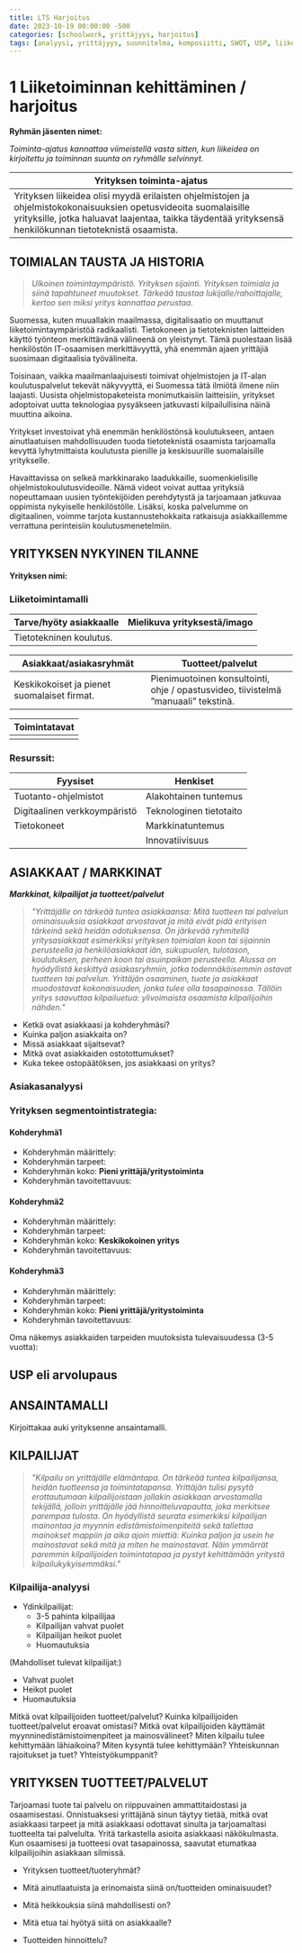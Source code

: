 ```yaml
---
title: LTS Harjoitus
date: 2023-10-19 00:00:00 -500
categories: [schoolwork, yrittäjyys, harjoitus]
tags: [analyysi, yrittäjyys, suunnitelma, komposiitti, SWOT, USP, liiketoiminta, strateginen ]
---
```


# 1 Liiketoiminnan kehittäminen / harjoitus

**Ryhmän jäsenten nimet:**

_Toiminta-ajatus kannattaa viimeistellä vasta sitten, kun liikeidea on kirjoitettu ja toiminnan suunta on ryhmälle selvinnyt._



|Yrityksen toiminta-ajatus|
|---------------------|
|Yrityksen liikeidea olisi myydä erilaisten ohjelmistojen ja ohjelmistokokonaisuuksien opetusvideoita suomalaisille yrityksille, jotka haluavat laajentaa, taikka täydentää yrityksensä henkilökunnan tietoteknistä osaamista.|

## TOIMIALAN TAUSTA JA HISTORIA

>*Ulkoinen toimintaympäristö. Yrityksen sijainti. Yrityksen toimiala ja siinä tapahtuneet muutokset. Tärkeää taustaa lukijalle/rahoittajalle, kertoo sen miksi yritys kannattaa perustaa.*  

Suomessa, kuten muuallakin maailmassa, digitalisaatio on muuttanut liiketoimintaympäristöä radikaalisti. Tietokoneen ja tietoteknisten laitteiden käyttö työnteon merkittävänä välineenä on yleistynyt. Tämä puolestaan lisää henkilöstön IT-osaamisen merkittävyyttä, yhä enemmän ajaen yrittäjiä suosimaan digitaalisia työvälineita. 

Toisinaan, vaikka maailmanlaajuisesti toimivat ohjelmistojen ja IT-alan koulutuspalvelut tekevät näkyvyyttä, ei Suomessa tätä ilmiötä ilmene niin laajasti. Uusista ohjelmistopaketeista monimutkaisiin laitteisiin, yritykset adoptoivat uutta teknologiaa pysyäkseen jatkuvasti kilpailullisina näinä muuttina aikoina.  

Yritykset investoivat yhä enemmän henkilöstönsä koulutukseen, antaen ainutlaatuisen mahdollisuuden tuoda tietoteknistä osaamista tarjoamalla kevyttä lyhytmittaista koulutusta pienille ja keskisuurille suomalaisille yritykselle.  

Havaittavissa on selkeä markkinarako laadukkaille, suomenkielisille ohjelmistokoulutusvideoille. Nämä videot voivat auttaa yrityksiä nopeuttamaan uusien työntekijöiden perehdytystä ja tarjoamaan jatkuvaa oppimista nykyiselle henkilöstölle. Lisäksi, koska palvelumme on digitaalinen, voimme tarjota kustannustehokkaita ratkaisuja asiakkaillemme verrattuna perinteisiin koulutusmenetelmiin.


## YRITYKSEN NYKYINEN TILANNE

**Yrityksen nimi:**

### Liiketoimintamalli

| Tarve/hyöty asiakkaalle | Mielikuva yrityksestä/imago |
|-------------------------|-----------------------------|
|Tietotekninen koulutus.|                             |

| Asiakkaat/asiakasryhmät | Tuotteet/palvelut           |
|-------------------------|-----------------------------|
|Keskikokoiset ja pienet suomalaiset firmat.|Pienimuotoinen konsultointi, ohje / opastusvideo, tiivistelmä ”manuaali” tekstinä.|

| Toimintatavat              |
|----------------------------|
|                             |
### Resurssit:

| Fyysiset | Henkiset |
|-------------------------|-----------------------------|
|Tuotanto-ohjelmistot|Alakohtainen tuntemus|
|Digitaalinen verkkoympäristö|Teknologinen tietotaito|
|Tietokoneet|Markkinatuntemus|
|                         |Innovatiivisuus|


## ASIAKKAAT / MARKKINAT

***Markkinat, kilpailijat ja tuotteet/palvelut***  

>*"Yrittäjälle on tärkeää tuntea asiakkaansa: Mitä tuotteen tai palvelun ominaisuuksia asiakkaat arvostavat ja mitä eivät pidä erityisen tärkeinä sekä heidän odotuksensa. On järkevää ryhmitellä yritysasiakkaat esimerkiksi yrityksen toimialan koon tai sijainnin perusteella ja henkilöasiakkaat iän, sukupuolen, tulotason, koulutuksen, perheen koon tai asuinpaikan perusteella. Alussa on hyödyllistä keskittyä asiakasryhmiin, jotka todennäköisemmin ostavat tuotteen tai palvelun. Yrittäjän osaaminen, tuote ja asiakkaat muodostavat kokonaisuuden, jonka tulee olla tasapainossa. Tällöin yritys saavuttaa kilpailuetua: ylivoimaista osaamista kilpailijoihin nähden."*

- Ketkä ovat asiakkaasi ja kohderyhmäsi?
- Kuinka paljon asiakkaita on?
- Missä asiakkaat sijaitsevat?
- Mitkä ovat asiakkaiden ostotottumukset?
- Kuka tekee ostopäätöksen, jos asiakkaasi on yritys?

### Asiakasanalyysi

### Yrityksen segmentointistrategia:

#### Kohderyhmä1

- Kohderyhmän määrittely:
- Kohderyhmän tarpeet:
- Kohderyhmän koko: **Pieni yrittäjä/yritystoiminta**
- Kohderyhmän tavoitettavuus:

#### Kohderyhmä2

- Kohderyhmän määrittely:
- Kohderyhmän tarpeet:
- Kohderyhmän koko: **Keskikokoinen yritys**
- Kohderyhmän tavoitettavuus:

#### Kohderyhmä3

- Kohderyhmän määrittely:
- Kohderyhmän tarpeet:
- Kohderyhmän koko: **Pieni yrittäjä/yritystoiminta**
- Kohderyhmän tavoitettavuus:

Oma näkemys asiakkaiden tarpeiden muutoksista tulevaisuudessa (3-5 vuotta):

## USP eli arvolupaus

## ANSAINTAMALLI

Kirjoittakaa auki yrityksenne ansaintamalli.

## KILPAILIJAT

>*"Kilpailu on yrittäjälle elämäntapa. On tärkeää tuntea kilpailijansa, heidän tuotteensa ja toimintatapansa. Yrittäjän tulisi pysytä erottautumaan kilpailijoistaan jollakin asiakkaan arvostamalla tekijällä, jolloin yrittäjälle jää hinnoitteluvapautta, joka merkitsee parempaa tulosta. On hyödyllistä seurata esimerkiksi kilpailijan mainontaa ja myynnin edistämistoimenpiteitä sekä tallettaa mainokset mappiin ja aika ajoin miettiä: Kuinka paljon ja usein he mainostavat sekä mitä ja miten he mainostavat. Näin ymmärrät paremmin kilpailijoiden toimintatapaa ja pystyt kehittämään yritystä kilpailukykyisemmäksi."*

### Kilpailija-analyysi

- Ydinkilpailijat:
  - 3-5 pahinta kilpailijaa
  - Kilpailijan vahvat puolet
  - Kilpailijan heikot puolet
  - Huomautuksia

(Mahdolliset tulevat kilpailijat:)
- Vahvat puolet
- Heikot puolet
- Huomautuksia

Mitkä ovat kilpailijoiden tuotteet/palvelut?
Kuinka kilpailijoiden tuotteet/palvelut eroavat omistasi?
Mitkä ovat kilpailijoiden käyttämät myynninedistämistoimenpiteet ja mainosvälineet?
Miten kilpailu tulee kehittymään lähiaikoina?
Miten kysyntä tulee kehittymään?
Yhteiskunnan rajoitukset ja tuet?
Yhteistyökumppanit?

## YRITYKSEN TUOTTEET/PALVELUT

Tarjoamasi tuote tai palvelu on riippuvainen ammattitaidostasi ja osaamisestasi. Onnistuaksesi yrittäjänä sinun täytyy tietää, mitkä ovat asiakkaasi tarpeet ja mitä asiakkaasi odottavat sinulta ja tarjoamaltasi tuotteelta tai palvelulta. Yritä tarkastella asioita asiakkaasi näkökulmasta. Kun osaamisesi ja tuotteesi ovat tasapainossa, saavutat etumatkaa kilpailijoihin asiakkaan silmissä.

- Yrityksen tuotteet/tuoteryhmät?

- Mitä ainutlaatuista ja erinomaista siinä on/tuotteiden ominaisuudet?

- Mitä heikkouksia siinä mahdollisesti on?

- Mitä etua tai hyötyä siitä on asiakkaalle?

- Tuotteiden hinnoittelu?
